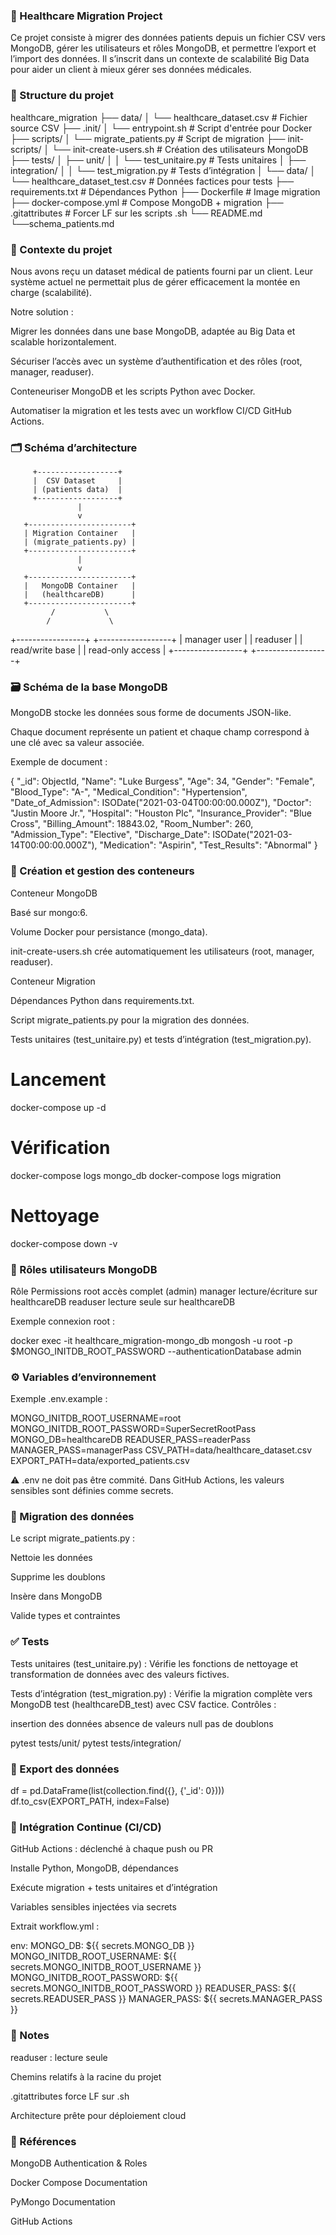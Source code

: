 ### 🏥 Healthcare Migration Project

Ce projet consiste à migrer des données patients depuis un fichier CSV vers MongoDB, gérer les utilisateurs et rôles MongoDB, et permettre l’export et l’import des données.
Il s’inscrit dans un contexte de scalabilité Big Data pour aider un client à mieux gérer ses données médicales.

### 📂 Structure du projet
healthcare_migration
├── data/
│   └── healthcare_dataset.csv             # Fichier source CSV
├── .init/
│   └── entrypoint.sh                       # Script d'entrée pour Docker
├── scripts/
│   └── migrate_patients.py                 # Script de migration
├── init-scripts/
│   └── init-create-users.sh                # Création des utilisateurs MongoDB
├── tests/
│   ├── unit/
│   │   └── test_unitaire.py                # Tests unitaires
│   ├── integration/
│   │   └── test_migration.py              # Tests d’intégration
│   └── data/
│       └── healthcare_dataset_test.csv    # Données factices pour tests
├── requirements.txt                        # Dépendances Python
├── Dockerfile                              # Image migration
├── docker-compose.yml                       # Compose MongoDB + migration
├── .gitattributes                           # Forcer LF sur les scripts .sh
└── README.md
└──schema_patients.md

### 🎯 Contexte du projet

Nous avons reçu un dataset médical de patients fourni par un client.
Leur système actuel ne permettait plus de gérer efficacement la montée en charge (scalabilité).

Notre solution :

Migrer les données dans une base MongoDB, adaptée au Big Data et scalable horizontalement.

Sécuriser l’accès avec un système d’authentification et des rôles (root, manager, readuser).

Conteneuriser MongoDB et les scripts Python avec Docker.

Automatiser la migration et les tests avec un workflow CI/CD GitHub Actions.


### 🗂️ Schéma d’architecture
         +------------------+
         |  CSV Dataset     |
         | (patients data)  |
         +------------------+
                   |
                   v
       +-----------------------+
       | Migration Container   |
       | (migrate_patients.py) |
       +-----------------------+
                   |
                   v
       +-----------------------+
       |   MongoDB Container   |
       |   (healthcareDB)      |
       +-----------------------+
             /           \
            /             \
+-----------------+   +------------------+
|  manager user   |   |   readuser       |
| read/write base |   | read-only access |
+-----------------+   +------------------+

### 🗃️ Schéma de la base MongoDB

MongoDB stocke les données sous forme de documents JSON-like.

Chaque document représente un patient et chaque champ correspond à une clé avec sa valeur associée.

Exemple de document :

{
  "_id": ObjectId,
  "Name": "Luke Burgess",
  "Age": 34,
  "Gender": "Female",
  "Blood_Type": "A-",
  "Medical_Condition": "Hypertension",
  "Date_of_Admission": ISODate("2021-03-04T00:00:00.000Z"),
  "Doctor": "Justin Moore Jr.",
  "Hospital": "Houston Plc",
  "Insurance_Provider": "Blue Cross",
  "Billing_Amount": 18843.02,
  "Room_Number": 260,
  "Admission_Type": "Elective",
  "Discharge_Date": ISODate("2021-03-14T00:00:00.000Z"),
  "Medication": "Aspirin",
  "Test_Results": "Abnormal"
}

### 🐳 Création et gestion des conteneurs
Conteneur MongoDB

Basé sur mongo:6.

Volume Docker pour persistance (mongo_data).

init-create-users.sh crée automatiquement les utilisateurs (root, manager, readuser).

Conteneur Migration

Dépendances Python dans requirements.txt.

Script migrate_patients.py pour la migration des données.

Tests unitaires (test_unitaire.py) et tests d’intégration (test_migration.py).

# Lancement
docker-compose up -d

# Vérification
docker-compose logs mongo_db
docker-compose logs migration

# Nettoyage
docker-compose down -v

### 🔐 Rôles utilisateurs MongoDB
Rôle	Permissions
root	accès complet (admin)
manager	lecture/écriture sur healthcareDB
readuser	lecture seule sur healthcareDB

Exemple connexion root :

docker exec -it healthcare_migration-mongo_db mongosh -u root -p $MONGO_INITDB_ROOT_PASSWORD --authenticationDatabase admin

### ⚙️ Variables d’environnement

Exemple .env.example :

MONGO_INITDB_ROOT_USERNAME=root
MONGO_INITDB_ROOT_PASSWORD=SuperSecretRootPass
MONGO_DB=healthcareDB
READUSER_PASS=readerPass
MANAGER_PASS=managerPass
CSV_PATH=data/healthcare_dataset.csv
EXPORT_PATH=data/exported_patients.csv


⚠️ .env ne doit pas être commité. Dans GitHub Actions, les valeurs sensibles sont définies comme secrets.

### 🚀 Migration des données

Le script migrate_patients.py :

Nettoie les données

Supprime les doublons

Insère dans MongoDB

Valide types et contraintes

### ✅ Tests

Tests unitaires (test_unitaire.py) :
Vérifie les fonctions de nettoyage et transformation de données avec des valeurs fictives.

Tests d’intégration (test_migration.py) :
Vérifie la migration complète vers MongoDB test (healthcareDB_test) avec CSV factice.
Contrôles :

insertion des données
absence de valeurs null
pas de doublons

pytest tests/unit/
pytest tests/integration/

### 💾 Export des données
df = pd.DataFrame(list(collection.find({}, {'_id': 0})))
df.to_csv(EXPORT_PATH, index=False)

### 🔄 Intégration Continue (CI/CD)

GitHub Actions : déclenché à chaque push ou PR

Installe Python, MongoDB, dépendances

Exécute migration + tests unitaires et d’intégration

Variables sensibles injectées via secrets

Extrait workflow.yml :

env:
  MONGO_DB: ${{ secrets.MONGO_DB }}
  MONGO_INITDB_ROOT_USERNAME: ${{ secrets.MONGO_INITDB_ROOT_USERNAME }}
  MONGO_INITDB_ROOT_PASSWORD: ${{ secrets.MONGO_INITDB_ROOT_PASSWORD }}
  READUSER_PASS: ${{ secrets.READUSER_PASS }}
  MANAGER_PASS: ${{ secrets.MANAGER_PASS }}

### 📌 Notes

readuser : lecture seule

Chemins relatifs à la racine du projet

.gitattributes force LF sur .sh

Architecture prête pour déploiement cloud

### 🔗 Références

MongoDB Authentication & Roles

Docker Compose Documentation

PyMongo Documentation

GitHub Actions